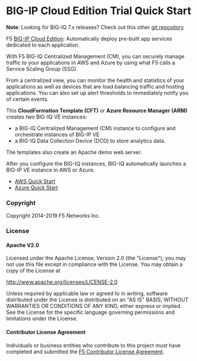 BIG-IP Cloud Edition Trial Quick Start
======================================

**Note**: Looking for BIG-IQ 7.x releases? Check out this other [git repository](https://github.com/f5devcentral/f5-big-iq-trial-quick-start)

F5 [BIG-IP Cloud Edition](https://www.f5.com/pdf/products/f5_bigip_cloud_edition_solution_overview.pdf): Automatically deploy pre-built app services dedicated to each application.

With F5 BIG-IQ Centralized Management (CM), you can securely manage traffic to your applications in AWS and Azure by using what F5 calls a Service Scaling Group (SSG).

From a centralized view, you can monitor the health and statistics of your applications as well as devices that are load balancing traffic and hosting applications. You can also set up alert thresholds to immediately notify you of certain events.

This **CloudFormation Template (CFT)** or **Azure Resource Manager (ARM)** creates two BIG-IQ VE instances: 

- a BIG-IQ Centralized Management (CM) instance to configure and orchestrate instances of BIG-IP VE
- a BIG-IQ Data Collection Device (DCD) to store analytics data. 

The templates also create an Apache demo web server. 

After you configure the BIG-IQ instances, BIG-IQ automatically launches a BIG-IP VE instance in AWS or Azure.

- [AWS Quick Start](/aws)
- [Azure Quick Start](/azure)

### Copyright

Copyright 2014-2019 F5 Networks Inc.

### License

#### Apache V2.0

Licensed under the Apache License, Version 2.0 (the "License"); you may not use
this file except in compliance with the License. You may obtain a copy of the
License at

http://www.apache.org/licenses/LICENSE-2.0

Unless required by applicable law or agreed to in writing, software
distributed under the License is distributed on an "AS IS" BASIS,
WITHOUT WARRANTIES OR CONDITIONS OF ANY KIND, either express or implied.
See the License for the specific language governing permissions and limitations
under the License.

#### Contributor License Agreement

Individuals or business entities who contribute to this project must have
completed and submitted the [F5 Contributor License Agreement](http://f5-openstack-docs.readthedocs.io/en/latest/cla_landing.html).
